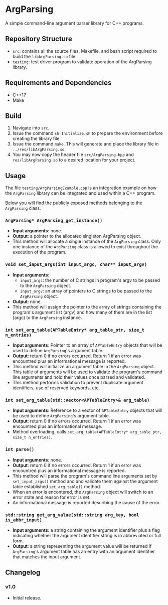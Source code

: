 # ArgParsing

A simple command-line argument parser library for C++ programs.

## Repository Structure

- `src`: contains all the source files, Makefile, and bash script required to build the `libArgParsing.so` file.
- `testing`: test driver program to validate operation of the ArgParsing library.

## Requirements and Dependencies

- C++17
- Make

## Build

1. Navigate into `src`.
2. Issue the command `sh Initialize.sh` to prepare the environment before creating the library file.
3. Issue the command `make`. This will generate and place the library file in `../res/libArgParsing.so`.
4. You may now copy the header file `src/ArgParsing.hpp` and `res/libArgParsing.so` to a desired location for your project.

## Usage

The file `testing/ArgParsingExample.cpp` is an integration example on how the `ArgParsing` library can be integrated and used within a C++ program.

Below you will find the publicly exposed methods belonging to the `ArgParsing` class.

### `ArgParsing* ArgParsing_get_instance()`

- **Input arguments**: none.
- **Output**: a pointer to the allocated singleton ArgParsing object.
- This method will allocate a single instance of the `ArgParsing` class. Only one instance of the `ArgParsing` class is allowed to exist throughout the execution of the program.

### `void set_input_args(int input_argc, char** input_argv)`

- **Input arguments**:
  - `input_argc`: the number of C strings in program's argv to be passed to the `ArgParsing` object.
  - `input_argv`: an array of pointers to C strings to be passed to the `ArgParsing` object.
- **Output**: none.
- This method will assign the pointer to the array of strings containing the program's argument list (argv) and how many of them are in the list (argc) to the `ArgParsing` instance.

### `int set_arg_table(APTableEntry* arg_table_ptr, size_t n_entries)`

- **Input arguments**: Pointer to an array of `APTableEntry` objects that will be used to define `ArgParsing`'s argument table.
- **Output**: return 0 if no errors occurred. Return 1 if an error was encountred plus an informational message is reported.
- This method will initialize an argument table in the `ArgParsing` object. This table of arguments will be used to validate the program's command line arguments and hold their values once parsed and validated.
- This method performs validation to prevent duplicate argument identifiers, use of reserved keywords, etc.

### `int set_arg_table(std::vector<APTableEntry>& arg_table)`

- **Input arguments**: Reference to a vector of `APTableEntry` objects that will be used to define `ArgParsing`'s argument table.
- **Output**: return 0 if no errors occurred. Return 1 if an error was encountred plus an informational message.
- Method overloading, calls `set_arg_table(APTableEntry* arg_table_ptr, size_t n_entries)`.

### `int parse()`

- **Input arguments**: none.
- **Output**: return 0 if no errors occurred. Return 1 if an error was encountred plus an informational message is reported.
- This method will parse the program's command line arguments set by `set_input_args()` method and and validate them against the argument table established `set_arg_table()` method.
- When an error is encontered, the `ArgParsing` object will switch to an error state and reason for error is set.
- An informational message is reported describing the cause of the error.

### `std::string get_arg_value(std::string arg_key, bool is_abbr_input)`

- **Input arguments**: a string containing the argument identifier plus a flag indicating whether the argument identifier string is in abbreviated or full form.
- **Output**: a string representing the argument value will be returned if `ArgParsing`'s argument table has an entry with an argument identifier that matches the input argument.

## Changelog

### v1.0

- Initial release.
